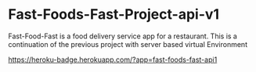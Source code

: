 # Fast-Foods-Fast-Project-api-v1
Fast-Food-Fast is a food delivery service app for a restaurant. This is a continuation of the previous project with server based virtual Environment

https://heroku-badge.herokuapp.com/?app=fast-foods-fast-api1
